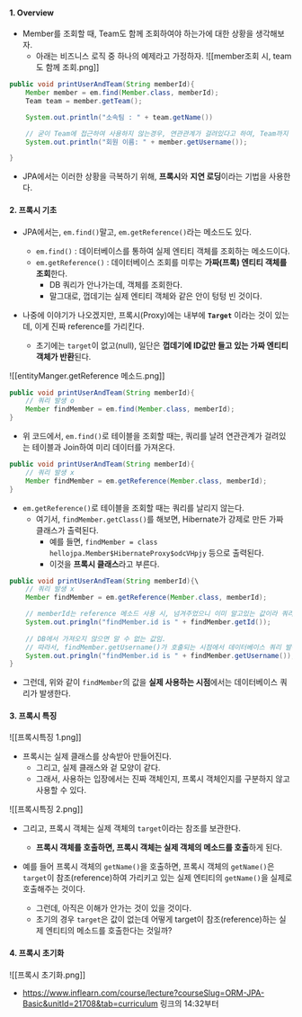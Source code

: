 
#### 1. Overview

- Member를 조회할 때, Team도 함께 조회하여야 하는가에 대한 상황을 생각해보자.
	- 아래는 비즈니스 로직 중 하나의 예제라고 가정하자.
![[member조회 시, team도 함께 조회.png]]
```java
public void printUserAndTeam(String memberId){
	Member member = em.find(Member.class, memberId);
	Team team = member.getTeam();

	System.out.println("소속팀 : " + team.getName())

	// 굳이 Team에 접근하여 사용하지 않는경우, 연관관계가 걸려있다고 하여, Team까지 굳이 땡겨와 가져와버리면 손해임 (최적화가 아닌거임)
	System.out.println("회원 이름: " + member.getUsername());

}
```

- JPA에서는 이러한 상황을 극복하기 위해, **프록시**와 **지연 로딩**이라는 기법을 사용한다.


#### 2. 프록시 기초

- JPA에서는, `em.find()`말고, `em.getReference()`라는 메소드도 있다.
	- `em.find()` : 데이터베이스를 통하여 실제 엔티티 객체를 조회하는 메소드이다.
	- `em.getReference()` : 데이터베이스 조회를 미루는 **가짜(프록) 엔티티 객체를 조회**한다.
		- DB 쿼리가 안나가는데, 객체를 조회한다.
		- 말그대로, 껍데기는 실제 엔티티 객체와 같은 안이 텅텅 빈 것이다.

- 나중에 이야기가 나오겠지만, 프록시(Proxy)에는 내부에 **`Target`** 이라는 것이 있는데, 이게 진짜 reference를 가리킨다.
	- 초기에는 `target`이 없고(null), 일단은 **껍데기에 ID값만 들고 있는 가짜 엔티티 객체가 반환**된다.

![[entityManger.getReference 메소드.png]]

```java
public void printUserAndTeam(String memberId){
	// 쿼리 발생 o
	Member findMember = em.find(Member.class, memberId);
}
```
- 위 코드에서, `em.find()`로 테이블을 조회할 때는, 쿼리를 날려 연관관계가 걸려있는 테이블과 Join하여 미리 데이터를 가져온다.

```java
public void printUserAndTeam(String memberId){
	// 쿼리 발생 x
	Member findMember = em.getReference(Member.class, memberId);
}
```
- `em.getReference()`로 테이블을 조회할 때는 쿼리를 날리지 않는다.
	- 여기서, `findMember.getClass()`를 해보면, Hibernate가 강제로 만든 가짜 클래스가 출력된다.
		- 예를 들면, `findMember = class hellojpa.Member$HibernateProxy$odcVHpjy` 등으로 출력된다.
		- 이것을 **프록시 클래스**라고 부른다.

```java
public void printUserAndTeam(String memberId){\
	// 쿼리 발생 x
	Member findMember = em.getReference(Member.class, memberId);

	// memberId는 reference 메소드 사용 시, 넘겨주었으니 이미 알고있는 값이라 쿼리 발생 x
	System.out.pringln("findMember.id is " + findMember.getId());
	
	// DB에서 가져오지 않으면 알 수 없는 값임. 
	// 따라서, findMember.getUsername()가 호출되는 시점에서 데이터베이스 쿼리 발생 o
	System.out.pringln("findMember.id is " + findMember.getUsername());
}
```
- 그런데, 위와 같이 `findMember`의 값을 **실제 사용하는 시점**에서는 데이터베이스 쿼리가 발생한다.


#### 3. 프록시 특징

![[프록시특징 1.png]]
- 프록시는 실제 클래스를 상속받아 만들어진다.
	- 그리고, 실제 클래스와 겉 모양이 같다.
	- 그래서, 사용하는 입장에서는 진짜 객체인지, 프록시 객체인지를 구분하지 않고 사용할 수 있다.


![[프록시특징 2.png]]
- 그리고, 프록시 객체는 실제 객체의 `target`이라는 참조를 보관한다.
	- **프록시 객체를 호출하면, 프록시 객체는 실제 객체의 메소드를 호출**하게 된다.

- 예를 들어 프록시 객체의 `getName()`을 호출하면, 프록시 객체의 `getName()`은 `target`이 참조(reference)하여 가리키고 있는 실제 엔티티의 `getName()`을 실제로 호출해주는 것이다.
	- 그런데, 아직은 이해가 안가는 것이 있을 것이다.
	- 초기의 경우 `target`은 값이 없는데 어떻게 target이 참조(reference)하는 실제 엔티티의 메소드를 호출한다는 것일까?


#### 4. 프록시 초기화

![[프록시 초기화.png]]
- https://www.inflearn.com/course/lecture?courseSlug=ORM-JPA-Basic&unitId=21708&tab=curriculum 링크의 14:32부터